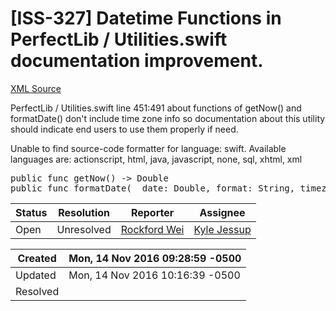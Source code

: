 # [ISS-327] Datetime Functions in PerfectLib / Utilities.swift documentation improvement.

[XML Source](../xml/ISS-327.xml)
<p><p>PerfectLib / Utilities.swift line 451:491 about functions of getNow() and formatDate() don't include time zone info so documentation about this utility should indicate end users to use them properly if need.</p>

<div class="code panel" style="border-width: 1px;"><div class="codeContent panelContent">
<div class="error"><span class="error">Unable to find source-code formatter for language: swift.</span> Available languages are: actionscript, html, java, javascript, none, sql, xhtml, xml</div><pre>
<span class="code-keyword">public</span> func getNow() -&gt; <span class="code-object">Double</span>
<span class="code-keyword">public</span> func formatDate(_ date: <span class="code-object">Double</span>, format: <span class="code-object">String</span>, timezone inTimezone: <span class="code-object">String</span>? = nil, locale inLocale: <span class="code-object">String</span>? = nil) <span class="code-keyword">throws</span> -&gt; <span class="code-object">String</span>
</pre>
</div></div>

</p>





Status|Resolution|Reporter|Assignee
------|----------|--------|--------
Open|Unresolved|[Rockford Wei](rocky)|[Kyle Jessup]($kjessup)





Created|Mon, 14 Nov 2016 09:28:59 -0500
-------|--------------
Updated|Mon, 14 Nov 2016 10:16:39 -0500
Resolved|




